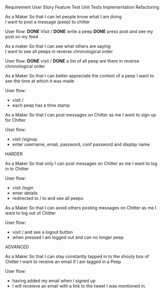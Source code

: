 Requirement
User Story
Feature Test
Unit Tests
Implementation
Refactoring

As a Maker
So that I can let people know what I am doing  
I want to post a message (peep) to chitter

User flow:
**DONE** Visit /
**DONE** write a peep
**DONE** press post and see my post on my feed

As a maker
So that I can see what others are saying  
I want to see all peeps in reverse chronological order

User flow:
**DONE** visit /
**DONE** a list of all peep are there in reverse chronological order 

As a Maker
So that I can better appreciate the context of a peep
I want to see the time at which it was made

User flow: 
* visit /
* each peep has a time stamp

As a Maker
So that I can post messages on Chitter as me
I want to sign up for Chitter

User flow:
* visit /signup
* enter username, email, password, conf password and display name

HARDER

As a Maker
So that only I can post messages on Chitter as me
I want to log in to Chitter

User flow:
* visit /login
* enter details
* redirected to / to and see all peeps

As a Maker
So that I can avoid others posting messages on Chitter as me
I want to log out of Chitter

User flow:
* visit / and see a logout button
* when pressed I am logged out and can no longer peep

ADVANCED

As a Maker
So that I can stay constantly tapped in to the shouty box of Chitter
I want to receive an email if I am tagged in a Peep

User flow: 
* having added my email when I signed up
* I will receieve an email with a link to the tweet I was mentioned in.